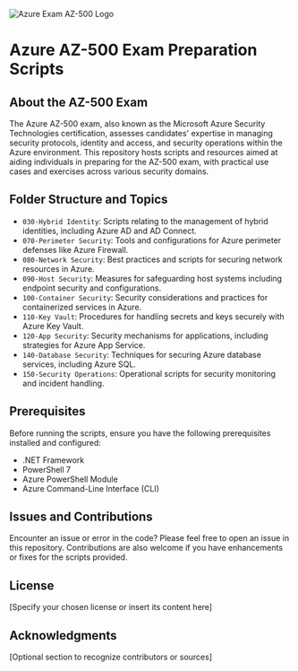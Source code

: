 ![Azure Exam AZ-500 Logo](https://res.cloudinary.com/kodekloud/image/upload/v1698643790/webflow/631f022194d7ef36d9303cbb_Horizontal.svg)

# Azure AZ-500 Exam Preparation Scripts

## About the AZ-500 Exam
The Azure AZ-500 exam, also known as the Microsoft Azure Security Technologies certification, assesses candidates' expertise in managing security protocols, identity and access, and security operations within the Azure environment. This repository hosts scripts and resources aimed at aiding individuals in preparing for the AZ-500 exam, with practical use cases and exercises across various security domains.

## Folder Structure and Topics

- `030-Hybrid Identity`: Scripts relating to the management of hybrid identities, including Azure AD and AD Connect.
- `070-Perimeter Security`: Tools and configurations for Azure perimeter defenses like Azure Firewall.
- `080-Network Security`: Best practices and scripts for securing network resources in Azure.
- `090-Host Security`: Measures for safeguarding host systems including endpoint security and configurations.
- `100-Container Security`: Security considerations and practices for containerized services in Azure.
- `110-Key Vault`: Procedures for handling secrets and keys securely with Azure Key Vault.
- `120-App Security`: Security mechanisms for applications, including strategies for Azure App Service.
- `140-Database Security`: Techniques for securing Azure database services, including Azure SQL.
- `150-Security Operations`: Operational scripts for security monitoring and incident handling.

## Prerequisites

Before running the scripts, ensure you have the following prerequisites installed and configured:

- .NET Framework
- PowerShell 7
- Azure PowerShell Module
- Azure Command-Line Interface (CLI)

## Issues and Contributions

Encounter an issue or error in the code? Please feel free to open an issue in this repository. Contributions are also welcome if you have enhancements or fixes for the scripts provided.

## License

[Specify your chosen license or insert its content here]

## Acknowledgments

[Optional section to recognize contributors or sources]
